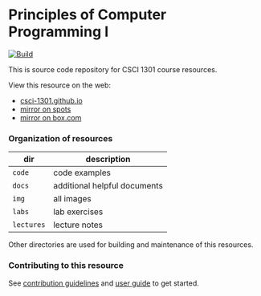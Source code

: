 # Principles of Computer Programming I

[![Build](https://github.com/csci-1301/csci-1301.github.io/actions/workflows/build.yaml/badge.svg)](https://github.com/csci-1301/csci-1301.github.io/actions)

This is source code repository for CSCI 1301 course resources.

View this resource on the web:

- [csci-1301.github.io](https://csci-1301.github.io)
- [mirror on spots](https://spots.augusta.edu/caubert/teaching/csci-1301/)
- [mirror on box.com](https://augustauniversity.box.com/s/omis1adqth97bouvwxfwmlhwyiv6gwo1)

### Organization of resources

| dir | description |
--- | ---
| `code` | code examples |
| `docs` | additional helpful documents |
| `img` | all images |
| `labs` | lab exercises |
| `lectures` | lecture notes |

Other directories are used for building and maintenance of this resources.

### Contributing to this resource

See [contribution guidelines](https://csci-1301.github.io/contributing) and [user guide](https://csci-1301.github.io/user_guide) to get started.

